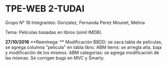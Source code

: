 # TPE-WEB 2-TUDAI

Grupo N° 16
Integrantes:
        Gonzalez, Fernanda 
		Perez Mounet, Melina

Tema: Peliculas basadas en libros (simil IMDB).

**27/10/2016**
**Reentrega: **
Modificación BBDD: se saca tabla de peliculas, se agrega columna "pelicula" en tabla libro.
ABM items: se arregla alta, baja y modificación de los mismos.
ABM categorias: se agrega modificación de las mismas.
Se corrigen bugs en MVC y Smarty.